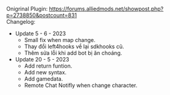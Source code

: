 Onigrinal Plugin: https://forums.alliedmods.net/showpost.php?p=2738850&postcount=831 </br>
Changelog:
* Update 5 - 6 - 2023
	- Small fix when map change.</br>
	- Thay đổi left4hooks về lại sdkhooks cũ.
	- Thêm sửa lỗi khi add bot bị ăn choáng.
* Update 20 - 5 - 2023
 	- Add return funtion.</br>
	- Add new syntax.</br>
	- Add gamedata.</br>
	- Remote Chat Notifly when change character.
